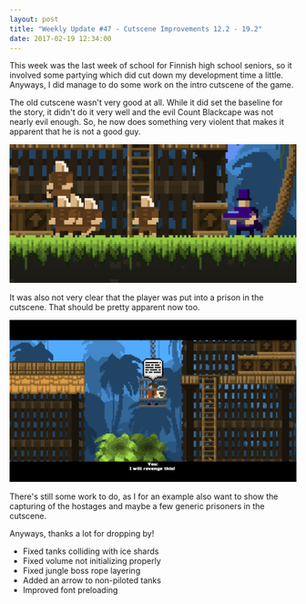 ```yaml
---
layout: post
title: "Weekly Update #47 - Cutscene Improvements 12.2 - 19.2"
date: 2017-02-19 12:34:00
---
```


This week was the last week of school for Finnish high school seniors, so it involved some partying which did cut down my development time a little. Anyways, I did manage to do some work on the intro cutscene of the game.

The old cutscene wasn't very good at all. While it did set the baseline for the story, it didn't do it very well and the evil Count Blackcape was not nearly evil enough. So, he now does something very violent that makes it apparent that he is not a good guy.

![Executing some villagers is an important step in taking over the world.](/assets/WeeklyUpdates/47/Violent.gif)

It was also not very clear that the player was put into a prison in the cutscene. That should be pretty apparent now too.

![I wonder if GunHero is okay with this.](/assets/WeeklyUpdates/47/Prison.png)

There's still some work to do, as I for an example also want to show the capturing of the hostages and maybe a few generic prisoners in the cutscene.

Anyways, thanks a lot for dropping by!

* Fixed tanks colliding with ice shards
* Fixed volume not initializing properly
* Fixed jungle boss rope layering
* Added an arrow to non-piloted tanks
* Improved font preloading